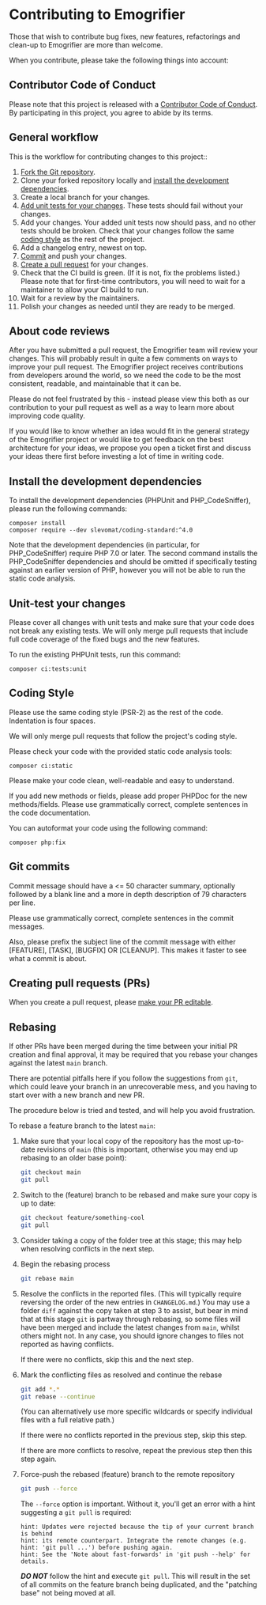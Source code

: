 # Contributing to Emogrifier

Those that wish to contribute bug fixes, new features, refactorings and
clean-up to Emogrifier are more than welcome.

When you contribute, please take the following things into account:

## Contributor Code of Conduct

Please note that this project is released with a
[Contributor Code of Conduct](../CODE_OF_CONDUCT.md). By participating in this
project, you agree to abide by its terms.

## General workflow

This is the workflow for contributing changes to this project::

1. [Fork the Git repository](https://docs.github.com/en/get-started/exploring-projects-on-github/contributing-to-a-project).
1. Clone your forked repository locally and
   [install the development dependencies](#install-the-development-dependencies).
1. Create a local branch for your changes.
1. [Add unit tests for your changes](#unit-test-your-changes).
   These tests should fail without your changes.
1. Add your changes. Your added unit tests now should pass, and no other tests
   should be broken. Check that your changes follow the same
   [coding style](#coding-style) as the rest of the project.
1. Add a changelog entry, newest on top.
1. [Commit](#git-commits) and push your changes.
1. [Create a pull request](https://docs.github.com/en/pull-requests/collaborating-with-pull-requests/proposing-changes-to-your-work-with-pull-requests/about-pull-requests)
   for your changes.
1. Check that the CI build is green. (If it is not, fix the problems listed.)
   Please note that for first-time contributors, you will need to wait for a
   maintainer to allow your CI build to run.
1. Wait for a review by the maintainers.
1. Polish your changes as needed until they are ready to be merged.

## About code reviews

After you have submitted a pull request, the Emogrifier team will review your
changes. This will probably result in quite a few comments on ways to improve
your pull request. The Emogrifier project receives contributions from
developers around the world, so we need the code to be the most consistent,
readable, and maintainable that it can be.

Please do not feel frustrated by this - instead please view this both as our
contribution to your pull request as well as a way to learn more about
improving code quality.

If you would like to know whether an idea would fit in the general strategy of
the Emogrifier project or would like to get feedback on the best architecture
for your ideas, we propose you open a ticket first and discuss your ideas there
first before investing a lot of time in writing code.

## Install the development dependencies

To install the development dependencies (PHPUnit and PHP_CodeSniffer), please
run the following commands:

```shell
composer install
composer require --dev slevomat/coding-standard:^4.0
```

Note that the development dependencies (in particular, for PHP_CodeSniffer)
require PHP 7.0 or later.  The second command installs the PHP_CodeSniffer
dependencies and should be omitted if specifically testing against an earlier
version of PHP, however you will not be able to run the static code analysis.

## Unit-test your changes

Please cover all changes with unit tests and make sure that your code does not
break any existing tests. We will only merge pull requests that include full
code coverage of the fixed bugs and the new features.

To run the existing PHPUnit tests, run this command:

```shell
composer ci:tests:unit
```

## Coding Style

Please use the same coding style (PSR-2) as the rest of the code. Indentation
is four spaces.

We will only merge pull requests that follow the project's coding style.

Please check your code with the provided static code analysis tools:

```shell
composer ci:static
```

Please make your code clean, well-readable and easy to understand.

If you add new methods or fields, please add proper PHPDoc for the new
methods/fields. Please use grammatically correct, complete sentences in the
code documentation.

You can autoformat your code using the following command:

```shell
composer php:fix
```

## Git commits

Commit message should have a <= 50 character summary, optionally followed by a
blank line and a more in depth description of 79 characters per line.

Please use grammatically correct, complete sentences in the commit messages.

Also, please prefix the subject line of the commit message with either
[FEATURE], [TASK], [BUGFIX] OR [CLEANUP]. This makes it faster to see what
a commit is about.

## Creating pull requests (PRs)

When you create a pull request, please
[make your PR editable](https://github.com/blog/2247-improving-collaboration-with-forks).

## Rebasing

If other PRs have been merged during the time between your initial PR creation
and final approval, it may be required that you rebase your changes against the
latest `main` branch.

There are potential pitfalls here if you follow the suggestions from `git`,
which could leave your branch in an unrecoverable mess,
and you having to start over with a new branch and new PR.

The procedure below is tried and tested, and will help you avoid frustration.

To rebase a feature branch to the latest `main`:

1. Make sure that your local copy of the repository has the most up-to-date
  revisions of `main` (this is important, otherwise you may end up rebasing to
  an older base point):
   ```sh
   git checkout main
   git pull
   ```
1. Switch to the (feature) branch to be rebased and make sure your copy is up to
  date:
   ```sh
   git checkout feature/something-cool
   git pull
   ```
1. Consider taking a copy of the folder tree at this stage; this may help when
  resolving conflicts in the next step.
1. Begin the rebasing process
   ```sh
   git rebase main
   ```
1. Resolve the conflicts in the reported files.  (This will typically require
  reversing the order of the new entries in `CHANGELOG.md`.)  You may use a
  folder `diff` against the copy taken at step 3 to assist, but bear in mind
  that at this stage `git` is partway through rebasing, so some files will have
  been merged and include the latest changes from `main`, whilst others might
  not.  In any case, you should ignore changes to files not reported as having
  conflicts.

   If there were no conflicts, skip this and the next step.
1. Mark the conflicting files as resolved and continue the rebase
   ```sh
   git add *.*
   git rebase --continue
   ```
   (You can alternatively use more specific wildcards or specify individual
   files with a full relative path.)

   If there were no conflicts reported in the previous step, skip this step.

   If there are more conflicts to resolve, repeat the previous step then this
   step again.
1. Force-push the rebased (feature) branch to the remote repository
   ```sh
   git push --force
   ```
   The `--force` option is important.  Without it, you'll get an error with a
   hint suggesting a `git pull` is required:
   ```
   hint: Updates were rejected because the tip of your current branch is behind
   hint: its remote counterpart. Integrate the remote changes (e.g.
   hint: 'git pull ...') before pushing again.
   hint: See the 'Note about fast-forwards' in 'git push --help' for details.
   ```
   ***DO NOT*** follow the hint and execute `git pull`.  This will result in the
   set of all commits on the feature branch being duplicated, and the "patching
   base" not being moved at all.
